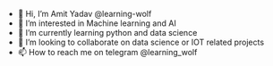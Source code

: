 - 👋 Hi, I’m Amit Yadav @learning-wolf
- 👀 I’m interested in Machine learning and AI
- 🌱 I’m currently learning python and data science
- 💞️ I’m looking to collaborate on data science or IOT related projects
- 📫 How to reach me on telegram @learning_wolf

<!---
learning-wolf/learning-wolf is a ✨ special ✨ repository because its `README.md` (this file) appears on your GitHub profile.
You can click the Preview link to take a look at your changes.
--->
